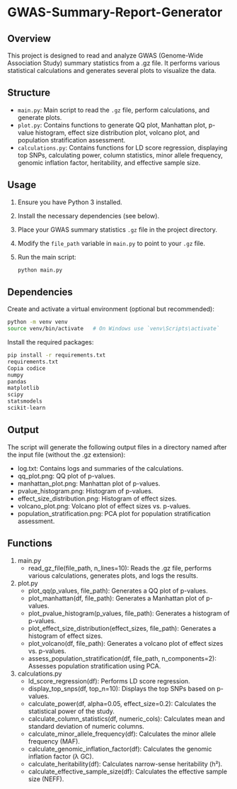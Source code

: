 # GWAS-Summary-Report-Generator

## Overview
This project is designed to read and analyze GWAS (Genome-Wide Association Study) summary statistics from a .gz file. It performs various statistical calculations and generates several plots to visualize the data.

## Structure
- `main.py`: Main script to read the `.gz` file, perform calculations, and generate plots.
- `plot.py`: Contains functions to generate QQ plot, Manhattan plot, p-value histogram, effect size distribution plot, volcano plot, and population stratification assessment.
- `calculations.py`: Contains functions for LD score regression, displaying top SNPs, calculating power, column statistics, minor allele frequency, genomic inflation factor, heritability, and effective sample size.

## Usage
1. Ensure you have Python 3 installed.
2. Install the necessary dependencies (see below).
3. Place your GWAS summary statistics `.gz` file in the project directory.
4. Modify the `file_path` variable in `main.py` to point to your `.gz` file.
5. Run the main script:

   ```sh
   python main.py
   ```
   
## Dependencies
Create and activate a virtual environment (optional but recommended):

   ```sh
   python -m venv venv
   source venv/bin/activate   # On Windows use `venv\Scripts\activate`
   ```

Install the required packages:

   ```sh
   pip install -r requirements.txt
   requirements.txt
   Copia codice
   numpy
   pandas
   matplotlib
   scipy
   statsmodels
   scikit-learn
   ```

## Output
The script will generate the following output files in a directory named after the input file (without the .gz extension):

- log.txt: Contains logs and summaries of the calculations.
- qq_plot.png: QQ plot of p-values.
- manhattan_plot.png: Manhattan plot of p-values.
- pvalue_histogram.png: Histogram of p-values.
- effect_size_distribution.png: Histogram of effect sizes.
- volcano_plot.png: Volcano plot of effect sizes vs. p-values.
- population_stratification.png: PCA plot for population stratification assessment.

## Functions
1. main.py
   - read_gz_file(file_path, n_lines=10): Reads the .gz file, performs various calculations, generates plots, and logs the results.
2. plot.py
   - plot_qq(p_values, file_path): Generates a QQ plot of p-values.
   - plot_manhattan(df, file_path): Generates a Manhattan plot of p-values.
   - plot_pvalue_histogram(p_values, file_path): Generates a histogram of p-values.
   - plot_effect_size_distribution(effect_sizes, file_path): Generates a histogram of effect sizes.
   - plot_volcano(df, file_path): Generates a volcano plot of effect sizes vs. p-values.
   - assess_population_stratification(df, file_path, n_components=2): Assesses population stratification using PCA.
3. calculations.py
   - ld_score_regression(df): Performs LD score regression.
   - display_top_snps(df, top_n=10): Displays the top SNPs based on p-values.
   - calculate_power(df, alpha=0.05, effect_size=0.2): Calculates the statistical power of the study.
   - calculate_column_statistics(df, numeric_cols): Calculates mean and standard deviation of numeric columns.
   - calculate_minor_allele_frequency(df): Calculates the minor allele frequency (MAF).
   - calculate_genomic_inflation_factor(df): Calculates the genomic inflation factor (λ GC).
   - calculate_heritability(df): Calculates narrow-sense heritability (h²).
   - calculate_effective_sample_size(df): Calculates the effective sample size (NEFF).
